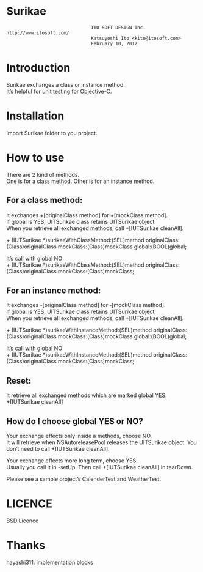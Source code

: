 Surikae
=
                                   ITO SOFT DESIGN Inc. http://www.itosoft.com/
                                   Katsuyoshi Ito <kito@itosoft.com>
                                   February 10, 2012

Introduction
=

Surikae exchanges a class or instance method.  
It’s helpful for unit testing for Objective-C.  

Installation
=
Import Surikae folder to you project.


How to use
=
There are 2 kind of methods.  
One is for a class method. Other is for an instance method.  

For a class method:
--
It exchanges +[originalClass method] for +[mockClass method].  
If global is YES, UITSurikae class retains UITSurikae object.  
When you retrieve all exchanged methods, call +[IUTSurikae cleanAll].  

\+ (IUTSurikae *)surikaeWithClassMethod:(SEL)method originalClass:(Class)originalClass mockClass:(Class)mockClass global:(BOOL)global;

It’s call with global NO  
\+ (IUTSurikae *)surikaeWithClassMethod:(SEL)method originalClass:(Class)originalClass mockClass:(Class)mockClass;


For an instance method:  
-
It exchanges -[originalClass method] for -[mockClass method].  
If global is YES, UITSurikae class retains UITSurikae object.  
When you retrieve all exchanged methods, call +[IUTSurikae cleanAll].  

\+ (IUTSurikae *)surikaeWithInstanceMethod:(SEL)method originalClass:(Class)originalClass mockClass:(Class)mockClass global:(BOOL)global;

It’s call with global NO  
\+ (IUTSurikae *)surikaeWithInstanceMethod:(SEL)method originalClass:(Class)originalClass mockClass:(Class)mockClass;

Reset:  
--
It retrieve all exchanged methods which are marked global YES.  
\+[IUTSurikae cleanAll]

How do I choose global YES or NO?
--
Your exchange effects only inside a methods, choose NO.  
It will retrieve when NSAutoreleasePool releases the UITSurikae object.
You don’t need to call +[IUTSurikae cleanAll].

Your exchange effects more long term, choose YES.  
Usually you call it in -setUp. Then call +[IUTSurikae cleanAll] in tearDown.

Please see a sample project’s CalenderTest and WeatherTest.

LICENCE  
=
BSD Licence


Thanks
=
hayashi311: implementation blocks
